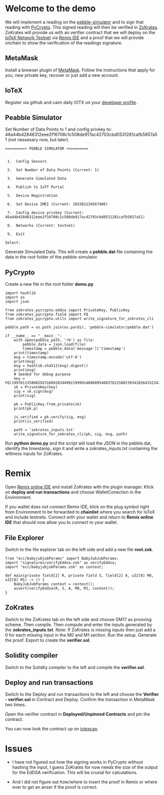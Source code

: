# Welcome to the demo

We will implement a reading on the [pebble-simulator](https://github.com/iotexproject/pebble-simulator) and to sign that reading with [PyCrypto](https://github.com/Zokrates/pycrypto). This signed reading will then be verified in [ZoKrates](https://github.com/ZK-Plus/ZoKrates). ZoKrates will provide us with an verifier contract that we will deploy on the [IoTeX Network Testnet](https://docs.iotex.io/the-iotex-stack/iotx-faucets/testnet-tokens) via [Remix IDE](https://remix.ethereum.org) and a proof that we will provide onchain to show the verification of the readings signature. 

## MetaMask

Install a browser plugin of [MetaMask](https://metamask.io/). Follow the instructions that apply for you, new private key, recover or just add a new account.

## IoTeX

Register via github and caim daily IOTX on your [developer profile](https://developers.iotex.io/user/profile).


## Peabble Simulator 

Set Number of Data Points to 1 and config privkey to: 46a44b42846312eee2f16708c1c508de917ac42703cbd0531281cafb5857a51 (not nessesary now, but later).


<!--Public Key: x=14897476871502190904409029696666322856887678969656209656241038339251270171395, y=16668832459046858928951622951481252834155254151733002984053501254009901876174-->


```
========>> PEBBLE SIMULATOR <<========


 1.  Config Sensors

 2.  Set Number of Data Points (Current: 1)

 3.  Generate Simulated Data

 4.  Publish to IoTT Portal

 5.  Device Registration

 6.  Set Device IMEI (Current: 103381234567406)

 7.  Config device privkey (Current: 46a44b42846312eee2f16708c1c508de917ac42703cbd0531281cafb5857a51)

 8.  Networks (Current: testnet)

 9.  Exit

Select:
```
Generate Simulated Data. This will create a **pebble.dat** file containing the data in the root folder of the pebble-simulator.

## PyCrypto

Create a new file in the root folder **demo.py**.

```
import hashlib
import os
import json

from zokrates_pycrypto.eddsa import PrivateKey, PublicKey
from zokrates_pycrypto.field import FQ
from zokrates_pycrypto.utils import write_signature_for_zokrates_cli

pebble_path = os.path.join(os.pardir, 'pebble-simulator/pebble.dat')

if __name__ == "__main__":
    with open(pebble_path, 'rb') as file:
        pebble_data = json.load(file)
        timestamp = pebble_data['message']['timestamp']
    print(timestamp)
    msg = timestamp.encode('utf-8')
    print(msg)
    msg = hashlib.sha512(msg).digest()
    print(msg)
    # Seeded for debug purpose
    key = FQ(1997011358982923168928344992199991480689546837621580239342656433234255379025)
    sk = PrivateKey(key)
    sig = sk.sign(msg)
    print(sig)

    pk = PublicKey.from_private(sk)
    print(pk.p)

    is_verified = pk.verify(sig, msg)
    print(is_verified)

    path = 'zokrates_inputs.txt'
    write_signature_for_zokrates_cli(pk, sig, msg, path)

```
Run **python demo.py** and the script will load the JSON  in the pebble.dat, identify the timestamp, sign it and write a zokrates_inputs.txt containing the wittness inputs for ZoKrates.

# Remix

Open [Remix online IDE](https://remix.ethereum.org) and install ZoKrates with the plugin manager. Klick on **deploy and run transactions** and choose WalletConection in the Environment. 

If you wallet does not connect Remix IDE, klick on the plug symbol right from Environment to be forwarded to **chainlist** where you search for IoTeX and include testnets. Connect with your wallet and return to **Remix online IDE** that should now allow you to connect to your wallet. 

## File Explorer

Switch to the file explorer tab on the left side and add a new file **root.zok**. 

```
from "ecc/babyjubjubParams" import BabyJubJubParams;
import "signatures/verifyEddsa.zok" as verifyEddsa;
import "ecc/babyjubjubParams.zok" as context;

def main(private field[2] R, private field S, field[2] A, u32[8] M0, u32[8] M1) -> () {
    BabyJubJubParams context = context();
	assert(verifyEddsa(R, S, A, M0, M1, context));
}

```

## ZoKrates

Switch to the ZoKrates tab on the left side and choose GM17 as prooving scheme. Then compile. Then compute and enter the inputs generated by the **zokrates_inputs.txt**. Note: If ZoKrates is missing inputs then just add a 0 for each missing input in the M0 and M1 section. Run the setup. Generate the proof. Export to create the **verifier.sol**.

## Solidity compiler

Switch to the Solidity compiler to the left and compile the **verifier.sol**.

## Deploy and run transactions

Switch to the Deploy and run transactions to the left and choose the **Verifier - verifier.sol** in Contract and Deploy. Confirm the transaction in MetaMask two times.

Open the verifier contract in **Deployed/Unpinned Contracts** and pin the contract.


You can now look the contract up on [iotexcan](https://testnet.iotexscan.io). 


# Issues

- I have not figured out how the signing works in PyCrypto without hashing the input, I guess ZoKrates for now needs the size of the output for the EdDSA verification. This will be crusial for calculations.


- And I did not figure out how/where to insert the proof in Remix or where ever to get an anser if the proof is correct.

